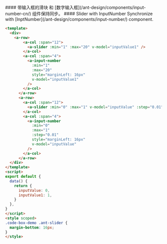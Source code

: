 <cn>
#### 带输入框的滑块
和 [数字输入框](/ant-design/components/input-number-cn/) 组件保持同步。
</cn>

<us>
#### Slider with InputNumber
Synchronize with [InptNumber](/ant-design/components/input-number/) component.
</us>

```html
<template>
  <div>
    <a-row>
        <a-col :span="12">
          <a-slider :min="1" :max="20" v-model="inputValue1" />
        </a-col>
        <a-col :span="4">
          <a-input-number
            :min="1"
            :max="20"
            style="marginLeft: 16px"
            v-model="inputValue1"
          />
        </a-col>
      </a-row>
      <a-row>
        <a-col :span="12">
          <a-slider :min="0" :max="1" v-model="inputValue" :step="0.01" />
        </a-col>
        <a-col :span="4">
          <a-input-number
            :min="0"
            :max="1"
            :step="0.01"
            style="marginLeft: 16px"
            v-model="inputValue"
          />
        </a-col>
      </a-row>
  </div>
</template>
<script>
export default {
  data() {
    return {
      inputValue: 0,
      inputValue1: 1,
    }
  },
}
</script>
<style scoped>
.code-box-demo .ant-slider {
  margin-bottom: 16px;
}
</style>
```

